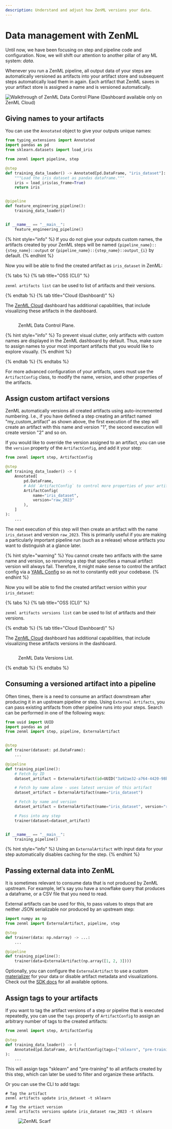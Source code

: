 ```yaml
---
description: Understand and adjust how ZenML versions your data.
---
```


# Data management with ZenML

Until now, we have been focusing on step and pipeline code and configuration. Now, we will shift our attention to another pillar of any ML system: *data*.

Whenever you run a ZenML pipeline, all output data of your steps are automatically versioned as artifacts into your artifact store and subsequent steps automatically load them in again. Each artifact that ZenML saves in your artifact store is assigned a name and is versioned automatically.

![Walkthrough of ZenML Data Control Plane (Dashboard available only on ZenML Cloud)](../../.gitbook/assets/dcp_walkthrough.gif)

## Giving names to your artifacts

You can use the `Annotated` object to give your outputs unique names:

```python
from typing_extensions import Annotated
import pandas as pd
from sklearn.datasets import load_iris

from zenml import pipeline, step

@step
def training_data_loader() -> Annotated[pd.DataFrame, "iris_dataset"]:
    """Load the iris dataset as pandas dataframe."""
    iris = load_iris(as_frame=True)
    return iris


@pipeline
def feature_engineering_pipeline():
    training_data_loader()


if __name__ == "__main__":
    feature_engineering_pipeline()
```

{% hint style="info" %}
If you do not give your outputs custom names, the artifacts created by your
ZenML steps will be named `{pipeline_name}::{step_name}::output` or
`{pipeline_name}::{step_name}::output_{i}` by default.
{% endhint %}

Now you will be able to find the created artifact as `iris_dataset` in ZenML:

{% tabs %}
{% tab title="OSS (CLI)" %}

`zenml artifacts list` can be used to list of artifacts and their versions.

{% endtab %}
{% tab title="Cloud (Dashboard)" %}

The [ZenML Cloud](https://zenml.io/cloud) dashboard has additional capabilities, that include visualizing these artifacts in the dashboard.

<figure><img src="../../.gitbook/assets/dcp_artifacts_list.png" alt=""><figcaption><p>ZenML Data Control Plane.</p></figcaption></figure>

{% hint style="info" %}
To prevent visual clutter, only artifacts with custom names are displayed in
the ZenML dashboard by default. Thus, make sure to assign names to your most
important artifacts that you would like to explore visually.
{% endhint %}

{% endtab %}
{% endtabs %}

For more advanced configuration of your artifacts, users must use the `ArtifactConfig` class, to modify the name, version, and other properties of the artifacts.

## Assign custom artifact versions

ZenML automatically versions all created artifacts using auto-incremented
numbering. I.e., if you have defined a step creating an artifact named
"my_custom_artifact" as shown above, the first execution of the step will
create an artifact with this name and version "1", the second execution will
create version "2" and so on.

If you would like to override the version assigned to an artifact, you can use
the `version` property of the `ArtifactConfig`, and add it your step:

```python
from zenml import step, ArtifactConfig

@step
def training_data_loader() -> (
    Annotated[
        pd.DataFrame, 
        # Add `ArtifactConfig` to control more properties of your artifact
        ArtifactConfig(
            name="iris_dataset", 
            version="raw_2023"
        ),
    ]
):
    ...
```

The next execution of this step will then create an artifact with the name
`iris_dataset` and version `raw_2023`. This is primarily useful if
you are making a particularly important pipeline run (such as a release) whose
artifacts you want to distinguish at a glance later.

{% hint style="warning" %}
You cannot create two artifacts with the same name and version, so rerunning a
step that specifies a manual artifact version will always fail. Therefore, it might make sense to control the artifact config via a [YAML Config](../advanced-guide/pipelining-features/configure-steps-pipelines.md) so as not to constantly edit your codebase.
{% endhint %}

Now you will be able to find the created artifact version within your `iris_dataset`:

{% tabs %}
{% tab title="OSS (CLI)" %}

`zenml artifacts versions list` can be used to list of artifacts and their versions.

{% endtab %}
{% tab title="Cloud (Dashboard)" %}

The [ZenML Cloud](https://zenml.io/cloud) dashboard has additional capabilities, that include visualizing these artifacts versions in the dashboard.

<figure><img src="../../.gitbook/assets/dcp_artifacts_versions_list.png" alt=""><figcaption><p>ZenML Data Versions List.</p></figcaption></figure>

{% endtab %}
{% endtabs %}

## Consuming a versioned artifact into a pipeline

Often times, there is a need to consume an artifact downstream after producing it in an upstream pipeline or step. Using `External Artifacts`, you can pass existing artifacts from other pipeline runs into your steps. Search can be performed in one of the following ways:

```python
from uuid import UUID
import pandas as pd
from zenml import step, pipeline, ExternalArtifact


@step 
def trainer(dataset: pd.DataFrame):
    ...

@pipeline
def training_pipeline():
    # Fetch by ID
    dataset_artifact = ExternalArtifact(id=UUID("3a92ae32-a764-4420-98ba-07da8f742b76"))

    # Fetch by name alone - uses latest version of this artifact
    dataset_artifact = ExternalArtifact(name="iris_dataset")

    # Fetch by name and version
    dataset_artifact = ExternalArtifact(name="iris_dataset", version="raw_2023")

    # Pass into any step
    trainer(dataset=dataset_artifact)


if __name__ == "__main__":
    training_pipeline()
```

{% hint style="info" %}
Using an `ExternalArtifact` with input data for your step automatically disables caching for the step.
{% endhint %}

## Passing external data into ZenML

It is sometimes relevant to consume data that is not produced by ZenML upstream. For example, let's say you have a snowflake query that produces a dataframe, or a CSV file that you need to read.

External artifacts can be used for this, to pass values to steps that are neither JSON serializable nor produced by an upstream step:

```python
import numpy as np
from zenml import ExternalArtifact, pipeline, step

@step
def trainer(data: np.ndarray) -> ...:
    ...

@pipeline
def training_pipeline():
    trainer(data=ExternalArtifact(np.array([1, 2, 3])))
```

Optionally, you can configure the `ExternalArtifact` to use a custom [materializer](../advanced-guide/artifact-management/handle-custom-data-types.md) for your data or disable artifact metadata and visualizations. Check out the [SDK docs](https://sdkdocs.zenml.io/latest/core\_code\_docs/core-steps/#zenml.artifacts.external\_artifact.ExternalArtifact) for all available options.

## Assign tags to your artifacts

If you want to tag the artifact versions of a step or pipeline that is executed
repeatedly, you can use the `tags` property of `ArtifactConfig` to assign an arbitrary number of tags to the created artifacts:

```python
from zenml import step, ArtifactConfig

@step
def training_data_loader() -> (
    Annotated[pd.DataFrame, ArtifactConfig(tags=["sklearn", "pre-training"])]
):
    ...
```

This will assign tags "sklearn" and "pre-training" to all artifacts created by
this step, which can later be used to filter and organize these artifacts.

Or you can use the CLI to add tags:

```shell
# Tag the artifact
zenml artifacts update iris_dataset -t sklearn

# Tag the artiact version
zenml artifacts versions update iris_dataset raw_2023 -t sklearn
```

<!-- For scarf -->
<figure><img alt="ZenML Scarf" referrerpolicy="no-referrer-when-downgrade" src="https://static.scarf.sh/a.png?x-pxid=f0b4f458-0a54-4fcd-aa95-d5ee424815bc" /></figure>
